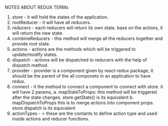 NOTES ABOUT REDUX TERMs
1. store - it will hold the states of the application.
2. rootReducer -  it will have all reducers.
3. reducers - each reducers will return its own state. base on the actions, it will return the new state.
4. combineReducers - this method will merge all the reducers together and provide root state.
5. actions - actions are the methods which will be triggered to update/modify states.
6. dispatch - actions will be dispatched to reducers with the help of dispatch method.
7. provider - provider is a component given  by react-redux package, it should be the parent of the all componets in an application to have redux.
7. connect - it the method to connect a component to connect with store.
it will have 2 params,
    a. mapStateToProps:
       this method will be triggered after the state changes.
       store.getState() is its equivalent
    b. mapDispatchToProps 
       this is to merge actions into component props.
       store.dispatch is its equivalent
8. actionTypes - > these are the contants to define action type and used inside actions and reducer functions.


